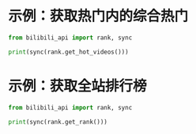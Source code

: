 # 示例：获取热门内的综合热门

``` python
from bilibili_api import rank, sync

print(sync(rank.get_hot_videos()))
```

# 示例：获取全站排行榜

``` python
from bilibili_api import rank, sync

print(sync(rank.get_rank()))
```
